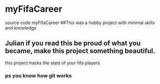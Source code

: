 # myFifaCareer

source code myFifaCareer
##This was a hobby project with minimal skills and knowledge

## Julian if you read this be proud of what you became, make this project something beautiful.
this project tracks the stats of your fifa players

### ps you know how git works
